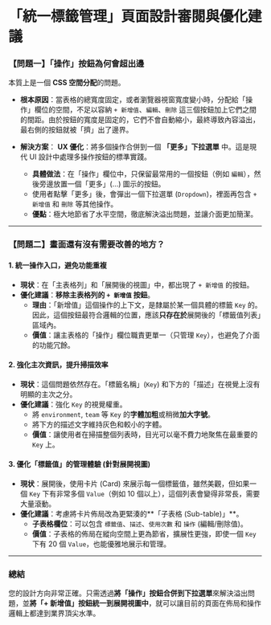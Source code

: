 # 「統一標籤管理」頁面設計審閱與優化建議

### 【問題一】「操作」按鈕為何會超出邊

本質上是一個 **CSS 空間分配**的問題。

* **根本原因**：當表格的總寬度固定，或者瀏覽器視窗寬度變小時，分配給「操作」欄位的空間，不足以容納 `+ 新增值`、`編輯`、`刪除` 這三個按鈕加上它們之間的間距。由於按鈕的寬度是固定的，它們不會自動縮小，最終導致內容溢出，最右側的按鈕就被「擠」出了邊界。

* **解決方案**：
    **UX 優化**：將多個操作合併到一個 **「更多」下拉選單** 中。這是現代 UI 設計中處理多操作按鈕的標準實踐。
    * **具體做法**：在「操作」欄位中，只保留最常用的一個按鈕（例如 `編輯`），然後旁邊放置一個「更多」(...) 圖示的按鈕。
    * 使用者點擊「更多」後，會彈出一個下拉選單 (`Dropdown`)，裡面再包含 `+ 新增值` 和 `刪除` 等其他操作。
    * **優點**：極大地節省了水平空間，徹底解決溢出問題，並讓介面更加簡潔。

---

### 【問題二】畫面還有沒有需要改善的地方？


#### 1. 統一操作入口，避免功能重複

* **現状**：在「主表格列」和「展開後的視圖」中，都出現了 `+ 新增值` 的按鈕。
* **優化建議**：**移除主表格列的 `+ 新增值` 按鈕**。
    * **理由**：「新增值」這個操作的上下文，是隸屬於某一個具體的標籤 `Key` 的。因此，這個按鈕最符合邏輯的位置，應該**只存在於**展開後的「標籤值列表」區域內。
    * **價值**：讓主表格的「操作」欄位職責更單一（只管理 `Key`），也避免了介面的功能冗餘。

#### 2. 強化主次資訊，提升掃描效率

* **現状**：這個問題依然存在。「標籤名稱」(`Key`) 和下方的「描述」在視覺上沒有明顯的主次之分。
* **優化建議**：強化 `Key` 的視覺權重。
    * 將 `environment`, `team` 等 `Key` 的**字體加粗**或稍微**加大字號**。
    * 將下方的描述文字維持灰色和較小的字體。
    * **價值**：讓使用者在掃描整個列表時，目光可以毫不費力地聚焦在最重要的 `Key` 上。

#### 3. 優化「標籤值」的管理體驗 (針對展開視圖)

* **現状**：展開後，使用卡片 (Card) 來展示每一個標籤值，雖然美觀，但如果一個 `Key` 下有非常多個 `Value`（例如 10 個以上），這個列表會變得非常長，需要大量滾動。
* **優化建議**：考慮將卡片佈局改為更緊湊的**「子表格 (Sub-table)」**。
    * **子表格欄位**：可以包含 `標籤值`、`描述`、`使用次數` 和 `操作` (編輯/刪除值)。
    * **價值**：子表格的佈局在縱向空間上更為節省，擴展性更強，即使一個 `Key` 下有 20 個 `Value`，也能優雅地展示和管理。

---

### 總結

您的設計方向非常正確。只需透過**將「操作」按鈕合併到下拉選單**來解決溢出問題，並**將「+ 新增值」按鈕統一到展開視圖中**，就可以讓目前的頁面在佈局和操作邏輯上都達到業界頂尖水準。